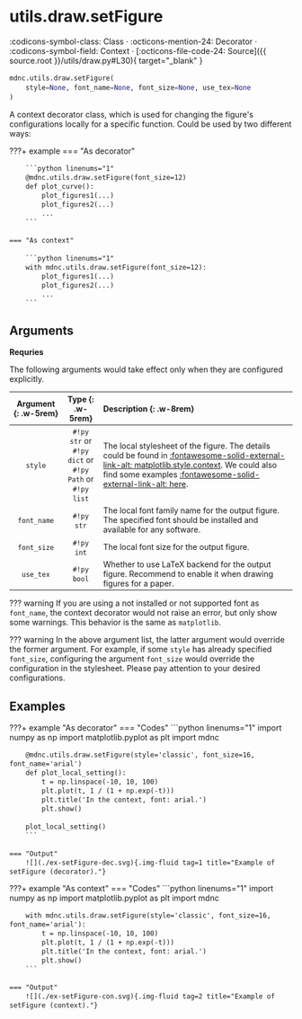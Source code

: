 # utils.draw.setFigure

:codicons-symbol-class: Class · :octicons-mention-24: Decorator · :codicons-symbol-field: Context · [:octicons-file-code-24: Source]({{ source.root }}/utils/draw.py#L30){ target="_blank" }

```python
mdnc.utils.draw.setFigure(
    style=None, font_name=None, font_size=None, use_tex=None
)
```

A context decorator class, which is used for changing the figure's configurations locally for a specific function. Could be used by two different ways:

???+ example
    === "As decorator"

        ```python linenums="1"
        @mdnc.utils.draw.setFigure(font_size=12)
        def plot_curve():
            plot_figures1(...)
            plot_figures2(...)
            ...
        ```

    === "As context"

        ```python linenums="1"
        with mdnc.utils.draw.setFigure(font_size=12):
            plot_figures1(...)
            plot_figures2(...)
            ...
        ```

## Arguments

**Requries**

The following arguments would take effect only when they are configured explicitly.

| Argument {: .w-5rem} | Type {: .w-5rem} | Description {: .w-8rem} |
| :------: | :-----: | :---------- |
| `style` | `#!py str` or<br>`#!py dict` or<br>`#!py Path` or<br>`#!py list` | The local stylesheet of the figure. The details could be found in [:fontawesome-solid-external-link-alt: matplotlib.style.context][mpl-stylecontext]. We could also find some examples [:fontawesome-solid-external-link-alt: here][mpl-styleeg]. |
| `font_name` | `#!py str` | The local font family name for the output figure. The specified font should be installed and available for any software. |
| `font_size` | `#!py int` | The local font size for the output figure. |
| `use_tex` | `#!py bool` | Whether to use LaTeX backend for the output figure. Recommend to enable it when drawing figures for a paper. |

??? warning
    If you are using a not installed or not supported font as `font_name`, the context decorator would not raise an error, but only show some warnings. This behavior is the same as `matplotlib`.

??? warning
    In the above argument list, the latter argument would override the former argument. For example, if some `style` has already specified `font_size`, configuring the argument `font_size` would override the configuration in the stylesheet. Please pay attention to your desired configurations.

## Examples

???+ example "As decorator"
    === "Codes"
        ```python linenums="1"
        import numpy as np
        import matplotlib.pyplot as plt
        import mdnc

        @mdnc.utils.draw.setFigure(style='classic', font_size=16, font_name='arial')
        def plot_local_setting():
            t = np.linspace(-10, 10, 100)
            plt.plot(t, 1 / (1 + np.exp(-t)))
            plt.title('In the context, font: arial.')
            plt.show()

        plot_local_setting()
        ```

    === "Output"
        ![](./ex-setFigure-dec.svg){.img-fluid tag=1 title="Example of setFigure (decorator)."}

???+ example "As context"
    === "Codes"
        ```python linenums="1"
        import numpy as np
        import matplotlib.pyplot as plt
        import mdnc

        with mdnc.utils.draw.setFigure(style='classic', font_size=16, font_name='arial'):
            t = np.linspace(-10, 10, 100)
            plt.plot(t, 1 / (1 + np.exp(-t)))
            plt.title('In the context, font: arial.')
            plt.show()
        ```

    === "Output"
        ![](./ex-setFigure-con.svg){.img-fluid tag=2 title="Example of setFigure (context)."}

[mpl-stylecontext]:https://matplotlib.org/stable/api/style_api.html?highlight=style%20context#matplotlib.style.context
[mpl-styleeg]:https://matplotlib.org/stable/gallery/style_sheets/style_sheets_reference.html
